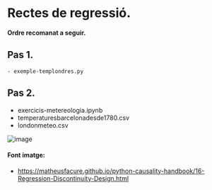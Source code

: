 # Rectes de regressió.

**Ordre recomanat a seguir.**

## Pas 1.
    - exemple-templondres.py
## Pas 2.
   - exercicis-metereologia.ipynb
   - temperaturesbarcelonadesde1780.csv
   - londonmeteo.csv

<p></p>
<p></p>

![image](https://user-images.githubusercontent.com/91978819/202816386-d9db54d2-ba71-4c15-ad39-342f718ceee2.png)

#### Font imatge:
- https://matheusfacure.github.io/python-causality-handbook/16-Regression-Discontinuity-Design.html
